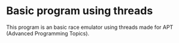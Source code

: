 # Basic program using threads

This program is an basic race emulator using threads made for APT (Advanced Programming Topics).
